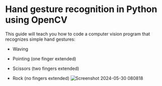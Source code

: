 # Hand gesture recognition in Python using OpenCV      
This guide will teach you how to code a computer vision program that recognizes simple hand gestures:

+ Waving
- Pointing (one finger extended)
+ Scissors (two fingers extended)
* Rock (no fingers extended)
![Screenshot 2024-05-30 080818](https://github.com/arunvijo04/hand-gesture-recognition/assets/108383137/ced0b5c2-9ac8-41c1-b9e5-4ff6be3b630c)
